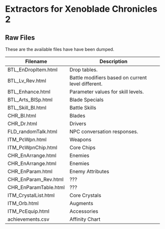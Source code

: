 # Extractors for Xenoblade Chronicles 2

## Raw Files

These are the available files have have been dumped.

<table>
<thead>
<tr>
    <th>Filename</th>
    <th>Description</th>
</tr>
</thead>
<tbody>
<tr>
    <td>BTL_EnDropItem.html</td>
    <td>Drop tables.</td>
</tr>
<tr>
    <td>BTL_Lv_Rev.html</td>
    <td>Battle modifiers based on current level different.</td>
</tr>
<tr>
    <td>BTL_Enhance.html</td>
    <td>Parameter values for skill levels.</td>
</tr>
<tr>
    <td>BTL_Arts_BlSp.html</td>
    <td>Blade Specials</td>
</tr>
<tr>
    <td>BTL_Skill_Bl.html</td>
    <td>Battle Skills</td>
</tr>
<tr>
    <td>CHR_Bl.html</td>
    <td>Blades</td>
</tr>
<tr>
    <td>CHR_Dr.html</td>
    <td>Drivers</td>
</tr>
<tr>
    <td>FLD_randomTalk.html</td>
    <td>NPC conversation responses.</td>
</tr>
<tr>
    <td>ITM_PcWpn.html</td>
    <td>Weapons</td>
</tr>
<tr>
    <td>ITM_PcWpnChip.html</td>
    <td>Core Chips</td>
</tr>
<tr>
    <td>CHR_EnArrange.html</td>
    <td>Enemies</td>
</tr>
<tr>
    <td>CHR_EnArrange.html</td>
    <td>Enemies</td>
</tr>
<tr>
    <td>CHR_EnParam.html</td>
    <td>Enemy Attributes</td>
</tr>
<tr>
    <td>CHR_EnParam_Rev.html</td>
    <td>???</td>
</tr>
<tr>
    <td>CHR_EnParamTable.html</td>
    <td>???</td>
</tr>
<tr>
    <td>ITM_CrystalList.html</td>
    <td>Core Crystals</td>
</tr>
<tr>
    <td>ITM_Orb.html</td>
    <td>Augments</td>
</tr>
<tr>
    <td>ITM_PcEquip.html</td>
    <td>Accessories</td>
</tr>
<tr>
    <td>achievements.csv</td>
    <td>Affinity Chart</td>
</tr>
</tbody>
</table>
